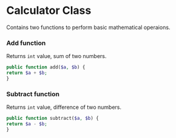 # Calculator Class

Contains two functions to perform basic mathematical operaions.

### Add function

Returns ``` int ``` value, sum of two numbers.
```php
public function add($a, $b) {
return $a + $b;
}
```

### Subtract function

Returns ``` int ``` value, difference of two numbers.
```php
public function subtract($a, $b) {
return $a - $b;
}
```